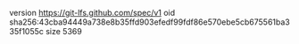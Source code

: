version https://git-lfs.github.com/spec/v1
oid sha256:43cba94449a738e8b35ffd903efedf99fdf86e570ebe5cb675561ba335f1055c
size 5369
